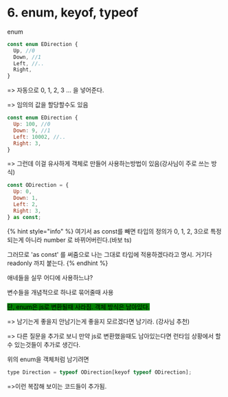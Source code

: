 # 6. enum, keyof, typeof

enum

```javascript
const enum EDirection {
  Up, //0
  Down, //1
  Left, //..
  Right,
}
```

\=> 자동으로 0, 1, 2, 3 ... 을 넣어준다.

\=> 임의의 값을 할당할수도 있음&#x20;

```javascript
const enum EDirection {
  Up: 100, //0
  Down: 9, //1
  Left: 10002, //..
  Right: 3,
}
```

\=> 그런데 이걸 유사하게  객체로 만들어 사용하는방법이 있음(강사님이 주로 쓰는 방식)

```javascript
const ODirection = {
  Up: 0,
  Down: 1,
  Left: 2,
  Right: 3,
} as const;
```

{% hint style="info" %}
여기서 as const를 빼면 타입의 정의가 0, 1, 2, 3으로 특정되는게 아니라 number 로 바뀌어버린다.(바보 ts)

그러므로 'as const' 를 써줌으로 나는 그대로 타입에 적용하겠다라고 명시. 거기다readonly 까지 붙는다.
{% endhint %}



애네들을 실무 어디에 사용하느냐?

변수들을 개념적으로 하나로 묶어줄때 사용



<mark style="background-color:green;">단, enum은 js로 변환될때 사라짐. 객체 방식은 남아있다.</mark>&#x20;

\=> 남기는게 좋을지 안남기는게 좋을지 모르겠다면 남기라. (강사님 추천)&#x20;

\=> 다른 질문을 추가로 보니 만약 js로 변환했을때도 남아있는다면 런타임 상황에서 할 수 있는것들이 추가로 생긴다.



위의 enum을 객체처럼 남기려면&#x20;

```javascript
type Direction = typeof ODirection[keyof typeof ODirection];
```

\=>이런 복잡해 보이는 코드들이 추가됨.
